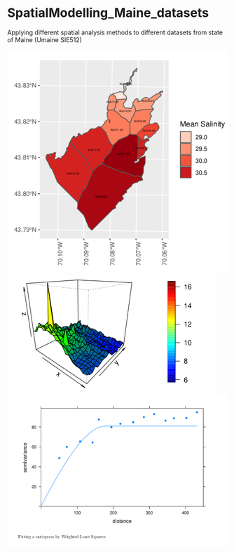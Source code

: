 # SpatialModelling_Maine_datasets

Applying different spatial analysis methods to different datasets from state of Maine (Umaine SIE512)



![Spatial Exploratory Analysis](https://github.com/RamyGadalla/SpatialModelling_Maine_datasets/blob/main/Salinity_Maine_map.png)
![Trend Analysis](https://github.com/RamyGadalla/SpatialModelling_Maine_datasets/blob/main/Trend%20analysis.png)
![Variogram](https://github.com/RamyGadalla/SpatialModelling_Maine_datasets/blob/main/variogram.png)
